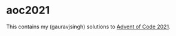 # aoc2021

This contains my (gauravjsingh) solutions to 
[Advent of Code 2021](https://adventofcode.com/2021).
